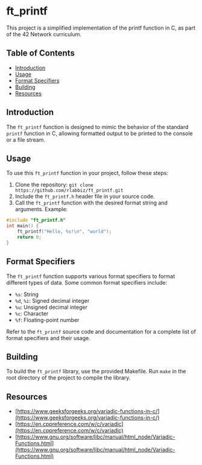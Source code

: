 
# ft_printf 
This project is a simplified implementation of the printf function in C, as part of the 42 Network curriculum. 
## Table of Contents
- [Introduction](#introduction)
- [Usage](#usage)
- [Format Specifiers](#format-specifiers)
- [Building](#building)
- [Resources](#resources)
## Introduction 
The `ft_printf` function is designed to mimic the behavior of the standard `printf` function in C, allowing formatted output to be printed to the console or a file stream.
## Usage
To use this `ft_printf` function in your project, follow these steps: 
1. Clone the repository: `git clone https://github.com/rlabbiz/ft_printf.git`  
2. Include the `ft_printf.h` header file in your source code. 
3. Call the `ft_printf` function with the desired format string and arguments.
Example: 
```c 
#include "ft_printf.h" 
int main() { 
	ft_printf("Hello, %s!\n", "world"); 
	return 0; 
}
```
## Format Specifiers

The `ft_printf` function supports various format specifiers to format different types of data. Some common format specifiers include:

-   `%s`: String
-   `%d`, `%i`: Signed decimal integer
-   `%u`: Unsigned decimal integer
-   `%c`: Character
-   `%f`: Floating-point number

Refer to the `ft_printf` source code and documentation for a complete list of format specifiers and their usage.

## Building

To build the `ft_printf` library, use the provided Makefile. Run `make` in the root directory of the project to compile the library.

## Resources
- [https://www.geeksforgeeks.org/variadic-functions-in-c/](https://www.geeksforgeeks.org/variadic-functions-in-c/)
- [https://en.cppreference.com/w/c/variadic](https://en.cppreference.com/w/c/variadic)
- [https://www.gnu.org/software/libc/manual/html_node/Variadic-Functions.html](https://www.gnu.org/software/libc/manual/html_node/Variadic-Functions.html)
